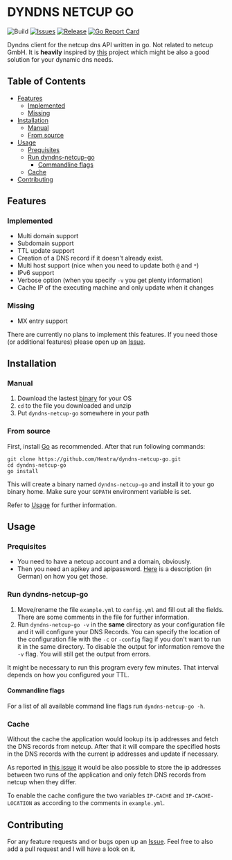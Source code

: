 # DYNDNS NETCUP GO
![Build](https://github.com/Hentra/dyndns-netcup-go/workflows/Build/badge.svg?branch=master)
[![Issues](https://img.shields.io/github/issues/Hentra/dyndns-netcup-go)](https://github.com/Hentra/dyndns-netcup-go/issues)
[![Release](https://img.shields.io/github/release/Hentra/dyndns-netcup-go?include_prereleases)](https://github.com/Hentra/dyndns-netcup-go/releases)
[![Go Report Card](https://goreportcard.com/badge/github.com/Hentra/dyndns-netcup-go)](https://goreportcard.com/report/github.com/Hentra/dyndns-netcup-go)

Dyndns client for the netcup dns API written in go. Not
related to netcup GmbH. It is **heavily** inspired by 
[this](https://github.com/stecklars/dynamic-dns-netcup-api) 
project which might be also a good solution for your 
dynamic dns needs. 
 
## Table of Contents
<!-- vim-markdown-toc GFM -->

* [Features](#features)
  * [Implemented](#implemented)
  * [Missing](#missing)
* [Installation](#installation)
  * [Manual](#manual)
  * [From source](#from-source)
* [Usage](#usage)
  * [Prequisites](#prequisites)
  * [Run dyndns-netcup-go](#run-dyndns-netcup-go)
    * [Commandline flags](#commandline-flags)
  * [Cache](#cache)
* [Contributing](#contributing)

<!-- vim-markdown-toc -->

## Features

### Implemented
* Multi domain support
* Subdomain support
* TTL update support
* Creation of a DNS record if it doesn't already exist.
* Multi host support (nice when you need to update both `@` and `*`) 
* IPv6 support
* Verbose option (when you specify `-v` you get plenty information)
* Cache IP of the executing machine and only update when it changes

### Missing

* MX entry support

There are currently no plans to implement this features. If you need those (or additional features) please
open up an [Issue](https://github.com/Hentra/dyndns-netcup-go/issues).

## Installation 

### Manual
 1. Download the lastest [binary](https://github.com/Hentra/dyndns-netcup-go/releases) for your OS
 2. `cd` to the file you downloaded and unzip
 3. Put `dyndns-netcup-go` somewhere in your path

### From source 
First, install [Go](https://golang.org/doc/install) as
recommended.  After that run following commands:

    git clone https://github.com/Hentra/dyndns-netcup-go.git 
    cd dyndns-netcup-go
    go install

This will create a binary named `dyndns-netcup-go` and install it to your go
binary home. Make sure your `GOPATH` environment variable is set. 

Refer to [Usage](#usage) for further information.

## Usage

### Prequisites

* You need to have a netcup account and a domain, obviously.
* Then you need an apikey and apipassword.
  [Here](https://www.netcup-wiki.de/wiki/CCP_API#Authentifizierung) is a
description (in German) on how you get those.

### Run dyndns-netcup-go
1. Move/rename the file `example.yml` to `config.yml` and fill out all the
fields. There are some comments in the file for further information. 
2. Run `dyndns-netcup-go -v` in the **same** directory as your configuration file and it will
configure your DNS Records. You can specify the location of the
configuration file with the `-c` or `-config` flag if you don't want to run
it in the same directory. To disable the output for information remove the `-v` flag. You will
still get the output from errors.

It might be necessary to run this program every few minutes. That interval
depends on how you configured your TTL.

#### Commandline flags
For a list of all available command line flags run `dyndns-netcup-go -h`.

### Cache
Without the cache the application would lookup its ip addresses and fetch the DNS
records from netcup. After that it will compare the specified hosts in the DNS
records with the current ip addresses and update if necessary. 

As reported in [this issue](https://github.com/Hentra/dyndns-netcup-go/issues/1)
it would be also possible to store the ip addresses between two runs of the
application and only fetch DNS records from netcup when they differ. 

To enable the cache configure the two variables `IP-CACHE` and
`IP-CACHE-LOCATION` as according to the comments in `example.yml`.

## Contributing 
For any feature requests and or bugs open up an
[Issue](https://github.com/Hentra/dyndns-netcup-go/issues).  Feel free to also
add a pull request and I will have a look on it.

